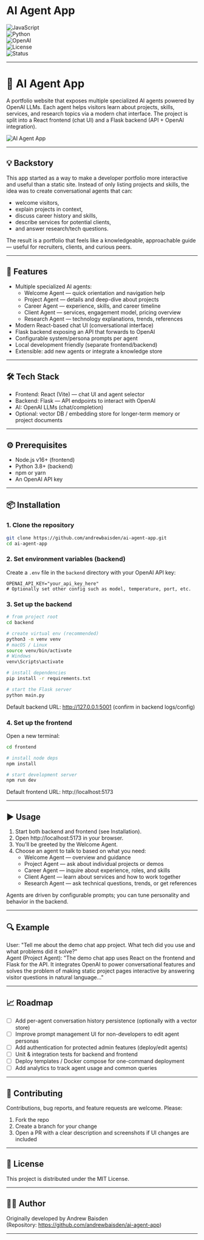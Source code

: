 # AI Agent App

![JavaScript](https://img.shields.io/badge/Frontend-React-orange?logo=react)  
![Python](https://img.shields.io/badge/Backend-Flask-blue?logo=python)  
![OpenAI](https://img.shields.io/badge/AI-OpenAI-black?logo=openai)  
![License](https://img.shields.io/badge/License-MIT-green)  
![Status](https://img.shields.io/badge/Status-Active-success)

---
# 🤖 AI Agent App

A portfolio website that exposes multiple specialized AI agents powered by OpenAI LLMs. Each agent helps visitors learn about projects, skills, services, and research topics via a modern chat interface. The project is split into a React frontend (chat UI) and a Flask backend (API + OpenAI integration).

![AI Agent App](/img/ai-agent-app-home.png "AI Agent App")

---

## 💡 Backstory

This app started as a way to make a developer portfolio more interactive and useful than a static site. Instead of only listing projects and skills, the idea was to create conversational agents that can:
- welcome visitors,
- explain projects in context,
- discuss career history and skills,
- describe services for potential clients,
- and answer research/tech questions.

The result is a portfolio that feels like a knowledgeable, approachable guide — useful for recruiters, clients, and curious peers.

---

## 🚀 Features

- Multiple specialized AI agents:
  - Welcome Agent — quick orientation and navigation help
  - Project Agent — details and deep-dive about projects
  - Career Agent — experience, skills, and career timeline
  - Client Agent — services, engagement model, pricing overview
  - Research Agent — technology explanations, trends, references
- Modern React-based chat UI (conversational interface)
- Flask backend exposing an API that forwards to OpenAI
- Configurable system/persona prompts per agent
- Local development friendly (separate frontend/backend)
- Extensible: add new agents or integrate a knowledge store

---

## 🛠️ Tech Stack

- Frontend: React (Vite) — chat UI and agent selector  
- Backend: Flask — API endpoints to interact with OpenAI  
- AI: OpenAI LLMs (chat/completion)  
- Optional: vector DB / embedding store for longer-term memory or project documents

---

## ⚙️ Prerequisites

- Node.js v16+ (frontend)
- Python 3.8+ (backend)
- npm or yarn
- An OpenAI API key

---

## 📦 Installation

### 1. Clone the repository

```bash
git clone https://github.com/andrewbaisden/ai-agent-app.git
cd ai-agent-app
```

### 2. Set environment variables (backend)

Create a `.env` file in the `backend` directory with your OpenAI API key:

```env
OPENAI_API_KEY="your_api_key_here"
# Optionally set other config such as model, temperature, port, etc.
```

### 3. Set up the backend

```bash
# from project root
cd backend

# create virtual env (recommended)
python3 -m venv venv
# macOS / Linux
source venv/bin/activate
# Windows
venv\Scripts\activate

# install dependencies
pip install -r requirements.txt

# start the Flask server
python main.py
```

Default backend URL: http://127.0.0.1:5001 (confirm in backend logs/config)

### 4. Set up the frontend

Open a new terminal:

```bash
cd frontend

# install node deps
npm install

# start development server
npm run dev
```

Default frontend URL: http://localhost:5173

---

## ▶️ Usage

1. Start both backend and frontend (see Installation).
2. Open http://localhost:5173 in your browser.
3. You'll be greeted by the Welcome Agent.
4. Choose an agent to talk to based on what you need:
   - Welcome Agent — overview and guidance
   - Project Agent — ask about individual projects or demos
   - Career Agent — inquire about experience, roles, and skills
   - Client Agent — learn about services and how to work together
   - Research Agent — ask technical questions, trends, or get references

Agents are driven by configurable prompts; you can tune personality and behavior in the backend.

---

## 🔍 Example

User: "Tell me about the demo chat app project. What tech did you use and what problems did it solve?"  
Agent (Project Agent): "The demo chat app uses React on the frontend and Flask for the API. It integrates OpenAI to power conversational features and solves the problem of making static project pages interactive by answering visitor questions in natural language..."

---

## 📈 Roadmap

- [ ] Add per-agent conversation history persistence (optionally with a vector store)  
- [ ] Improve prompt management UI for non-developers to edit agent personas  
- [ ] Add authentication for protected admin features (deploy/edit agents)  
- [ ] Unit & integration tests for backend and frontend  
- [ ] Deploy templates / Docker compose for one-command deployment  
- [ ] Add analytics to track agent usage and common queries

---

## 🤝 Contributing

Contributions, bug reports, and feature requests are welcome. Please:
1. Fork the repo
2. Create a branch for your change
3. Open a PR with a clear description and screenshots if UI changes are included

---

## 📜 License

This project is distributed under the MIT License.

---

## 👨‍💻 Author

Originally developed by Andrew Baisden  
(Repository: https://github.com/andrewbaisden/ai-agent-app)

---
